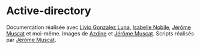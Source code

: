 # Active-directory
Documentation réalisée avec [Livio  Gonzalez Luna](https://github.com/livio-gonzalez-luna/), [Isabelle Nobile](https://github.com/isabelle-nobile), [Jérôme Muscat](https://github.com/jerome-muscat) et moi-même.
Images de [Azdine](https://github.com/azdine-zahi/azdine-zahi) et [Jérôme Muscat](https://github.com/jerome-muscat).
Scripts réalisés par [Jérôme Muscat](https://github.com/jerome-muscat).
